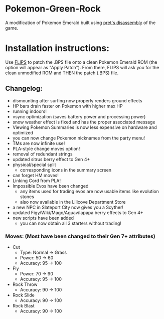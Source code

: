 # Pokemon-Green-Rock
A modification of Pokemon Emerald built using [pret's disassembly][1] of the game.

# Installation instructions:

Use [FLIPS][2] to patch the .BPS file onto a clean Pokemon Emerald ROM (the option will appear as "Apply Patch"). From there, FLIPS will ask you for the clean unmodified ROM and THEN the patch (.BPS) file.

Changelog:
-----------------------------------------------------------------------------
- dismounting after surfing now properly renders ground effects
- HP bars drain faster on Pokemon with higher max HP
- running indoors!
- vsync optimization (saves battery power and processing power)
- snow weather effect is fixed and has the proper associated message
- Viewing Pokemon Summaries is now less expensive on hardware and optimized
- you can now change Pokemon nicknames from the party menu!
- TMs are now infinite use!
- PLA-style change moves option!
- removal of redundant strings
- updated sitrus berry effect to Gen 4+
- physical/special split
    - corresponding icons in the summary screen
- can forget HM moves!
- Linking Cord from PLA!
- Impossible Evos have been changed
    - any items used for trading evos are now usable items like evolution stones
    - also now available in the Lilicove Department Store
- a new NPC in Slateport City now gives you a Scyther!
- updated Figy/Wiki/Mago/Aguav/Iapapa berry effects to Gen 4+
- new scripts have been added
    - you can now obtain all 3 starters without trading!

### Moves: (Most have been changed to their Gen 7+ attributes)
- Cut
    - Type: Normal -> Grass
    - Power: 50 -> 60
    - Accuracy: 95 -> 100
- Fly
    - Power: 70 -> 90
    - Accuracy: 95 -> 100
- Rock Throw
    - Accuracy: 90 -> 100
- Rock Slide
    - Accuracy: 90 -> 100
- Rock Blast
    - Accuracy: 90 -> 100

[1]: https://github.com/pret/pokeemerald    "pret/pokeemerald"
[2]: https://www.smwcentral.net/?p=section&a=details&id=11474 "FLIPS"
